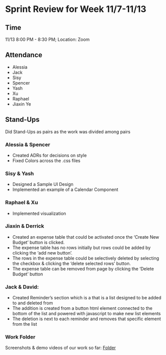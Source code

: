 
# Sprint Review for Week 11/7-11/13
## Time
11/13 8:00 PM - 8:30 PM; Location: Zoom

## Attendance 
- Alessia
- Jack
- Sisy
- Spencer
- Yash
- Xu
- Raphael
- Jiaxin Ye

## Stand-Ups
Did Stand-Ups as pairs as the work was divided among pairs

### Alessia & Spencer
- Created ADRs for decisions on style
- Fixed Colors across the .css files

### Sisy & Yash
- Designed a Sample UI Design
- Implemented an example of a Calendar Component

### Raphael & Xu 
- Implemented visualization

### Jiaxin & Derrick
- Created an expense table that could be activated once the ‘Create New Budget’ button is clicked. 
- The expense table has no rows initially but rows could be added by clicking the ‘add new button’.
- The rows in the expense table could be selectively deleted by selecting the checkbox & clicking the ‘delete selected rows’ button.
- The expense table can be removed from page by clicking the ‘Delete Budget’ button

### Jack & David: 
- Created Reminder’s section which is a that is a list designed to be added to and deleted from
- The addition is created from a button html element connected to the bottom of the list and powered with javascript to make new list elements
- The deletion is next to each reminder and removes that specific element from the list

### Work Folder
Screenshots & demo videos of our work so far: [Folder](/specs/sprint-review)
